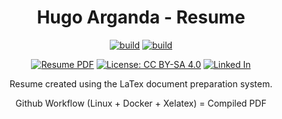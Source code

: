 
<div align="center">

# Hugo Arganda - Resume

[![build](https://github.com/argandas/argandas.github.io/workflows/build/badge.svg)](https://github.com/argandas/argandas.github.io/actions/workflows/build.yml)
[![build](https://github.com/argandas/argandas.github.io/workflows/release/badge.svg)](https://github.com/argandas/argandas.github.io/actions/workflows/release.yml)

[![Resume PDF](https://img.shields.io/badge/Download-PDF-red.svg)](https://github.com/argandas/argandas.github.io/releases/latest/download/resume.pdf)
[![License: CC BY-SA 4.0](https://img.shields.io/badge/License-CC_BY--SA_4.0-lightgrey.svg)](https://creativecommons.org/licenses/by-sa/4.0/)
[![Linked In](https://img.shields.io/badge/LinkedIn-0077B5?logo=linkedin&logoColor=white)](https://www.linkedin.com/in/argandas/)

<p>Resume created using the LaTex document preparation system.</p>
<p>Github Workflow (Linux + Docker + Xelatex) = Compiled PDF</p>

</div >
